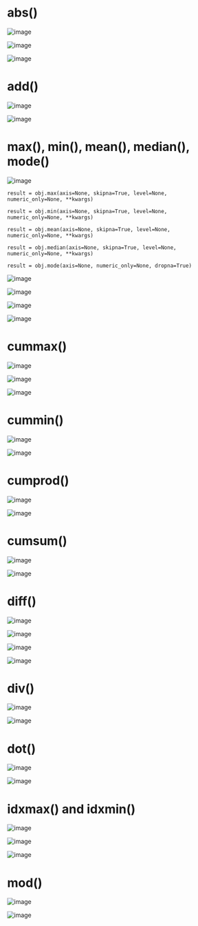# abs()

![image](https://user-images.githubusercontent.com/60442877/232265969-f990a0f8-053b-4c56-b628-7a73613b0ac8.png)

![image](https://user-images.githubusercontent.com/60442877/232265986-46e669eb-3015-443d-8384-06d3ca8b35aa.png)

![image](https://user-images.githubusercontent.com/60442877/232265990-c1b9ec45-4773-455a-aa0f-8ea8c9c8ba1f.png)

# add()

![image](https://user-images.githubusercontent.com/60442877/232320048-898e3796-caa4-4c38-8a10-6bccbbc813ff.png)

![image](https://user-images.githubusercontent.com/60442877/232320123-a74984b4-3f8a-4be5-91df-5a6abba71bb3.png)

# max(), min(), mean(), median(), mode()

![image](https://user-images.githubusercontent.com/60442877/232650430-2f4a5d04-c952-48f9-ae42-aa9130141372.png)

    result = obj.max(axis=None, skipna=True, level=None, numeric_only=None, **kwargs)

    result = obj.min(axis=None, skipna=True, level=None, numeric_only=None, **kwargs)

    result = obj.mean(axis=None, skipna=True, level=None, numeric_only=None, **kwargs)
    
    result = obj.median(axis=None, skipna=True, level=None, numeric_only=None, **kwargs)

    result = obj.mode(axis=None, numeric_only=None, dropna=True)

![image](https://user-images.githubusercontent.com/60442877/232650567-103c20c1-9ad7-4250-a270-c39ddbf94a9f.png)

![image](https://user-images.githubusercontent.com/60442877/232650609-e77c1d93-668f-4883-bfa0-5f608ff2cd0e.png)

![image](https://user-images.githubusercontent.com/60442877/232650632-4e89c84b-abbe-405e-86b5-252639e0b839.png)

![image](https://user-images.githubusercontent.com/60442877/232650659-c9da910a-242b-4045-8efc-4df6f95be105.png)

# cummax()

![image](https://user-images.githubusercontent.com/60442877/232337167-67f74900-ebb8-41b2-b68c-934b15f344ee.png)

![image](https://user-images.githubusercontent.com/60442877/232337181-3cfea839-86b9-4980-be5e-22968f416c59.png)

![image](https://user-images.githubusercontent.com/60442877/232337353-866a8c6c-00f7-4914-9baf-377bb938db91.png)

# cummin()

![image](https://user-images.githubusercontent.com/60442877/232347604-59824678-78c4-4be4-aabe-78b2b1b8945f.png)

![image](https://user-images.githubusercontent.com/60442877/232347852-f5eae23c-fe54-4952-89b9-1e4dc685b1e5.png)

# cumprod()

![image](https://user-images.githubusercontent.com/60442877/232347868-963c5ec6-af51-446b-bf2e-e9b1427f0a30.png)

![image](https://user-images.githubusercontent.com/60442877/232347983-5b2b983a-cc1d-470f-8981-d82eae904658.png)

# cumsum()

![image](https://user-images.githubusercontent.com/60442877/232348023-f53f2e7a-5179-4068-b603-c7f5661e4f01.png)

![image](https://user-images.githubusercontent.com/60442877/232348097-c110b527-3f6e-42bc-9d6a-f2231081a829.png)

# diff()

![image](https://user-images.githubusercontent.com/60442877/232348552-d14f885d-e3cc-4035-8ccd-94fa94d1d0ef.png)

![image](https://user-images.githubusercontent.com/60442877/232348843-08086ec3-0c0e-48ae-9f4f-0a0586a5de48.png)

![image](https://user-images.githubusercontent.com/60442877/232348826-931401ac-e3f9-40c9-82ab-8e3621956e4b.png)

![image](https://user-images.githubusercontent.com/60442877/232348831-4386e404-e017-45b8-86be-b9aebf3834f3.png)

# div() 

![image](https://user-images.githubusercontent.com/60442877/232349348-08c1a61d-e945-4f5a-bf13-91a0538124a6.png)

![image](https://user-images.githubusercontent.com/60442877/232349638-93d60ff3-7387-4ea8-ba65-4f32162f01bc.png)

# dot() 

![image](https://user-images.githubusercontent.com/60442877/232349949-8db98ec8-70e2-4b9b-8dd5-fb5270dee0a0.png)

![image](https://user-images.githubusercontent.com/60442877/232350288-ff51f4a7-6cff-4e9e-8bc2-7b74efede4d0.png)

# idxmax() and idxmin()

![image](https://user-images.githubusercontent.com/60442877/232364994-af384baa-ce6c-4486-805a-7a3c6321ad47.png)

![image](https://user-images.githubusercontent.com/60442877/232365016-1194926d-298c-49c4-b1be-8ff91da2bdc9.png)

![image](https://user-images.githubusercontent.com/60442877/232365476-a8d8020f-11b0-4fe9-b959-45d38b8f4ba6.png)

# mod()

![image](https://user-images.githubusercontent.com/60442877/232652395-d101438b-5d0c-46a0-a927-51f0f806ecba.png)

![image](https://user-images.githubusercontent.com/60442877/232652335-eac2a091-c24f-4990-86d1-ad285736f9b9.png)


